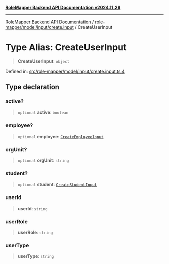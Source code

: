 [**RoleMapper Backend API Documentation v2024.11.28**](../../../../../README.md)

***

[RoleMapper Backend API Documentation](../../../../../modules.md) / [role-mapper/model/input/create.input](../README.md) / CreateUserInput

# Type Alias: CreateUserInput

> **CreateUserInput**: `object`

Defined in: [src/role-mapper/model/input/create.input.ts:4](https://github.com/FlowCraft-AG/RoleMapper/blob/5b9ee56819f4990f54c16dcad37384ac73c1551c/backend/src/role-mapper/model/input/create.input.ts#L4)

## Type declaration

### active?

> `optional` **active**: `boolean`

### employee?

> `optional` **employee**: [`CreateEmployeeInput`](CreateEmployeeInput.md)

### orgUnit?

> `optional` **orgUnit**: `string`

### student?

> `optional` **student**: [`CreateStudentInput`](CreateStudentInput.md)

### userId

> **userId**: `string`

### userRole

> **userRole**: `string`

### userType

> **userType**: `string`
